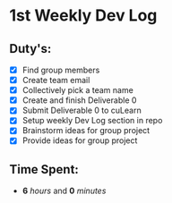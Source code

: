 # 1st Weekly Dev Log
 
## Duty's:
  - [X] Find group members
  - [X] Create team email
  - [X] Collectively pick a team name
  - [X] Create and finish Deliverable 0
  - [X] Submit Deliverable 0 to cuLearn
  - [X] Setup weekly Dev Log section in repo
  - [X] Brainstorm ideas for group project
  - [X] Provide ideas for group project
 
 ## Time Spent: 
  * **6** _hours_ and **0** _minutes_
 
